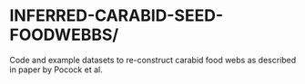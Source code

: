# INFERRED-CARABID-SEED-FOODWEBBS/
Code and example datasets to re-construct carabid food webs as described in paper by Pocock et al.
